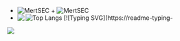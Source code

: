 + ![MertSEC](https://komarev.com/ghpvc/?username=MertSEC) + ![MertSEC](https://visitor-badge.glitch.me/badge?page_id=MertSEC.profile)
+ ![Top Langs](https://github-readme-stats.vercel.app/api/top-langs/?username=MertSEC&layout=compact&theme=tokyonight) [![Typing SVG](https://readme-typing-<a href="https://github.com/wangsrGit119/wx-suc-blog">
  <img align="left" src="https://github-readme-stats.vercel.app/api/pin/?username=MertSEC&repo=wx-suc-blog&theme=radical" />
</a>

<a href="https://github.com/wangsrGit119/audio-translate">
  <img align="center" src="https://github-readme-stats.vercel.app/api/pin/?username=MertSEC&repo=audio-translate&theme=radical" />
</a>
